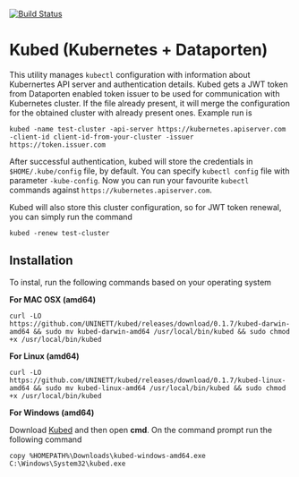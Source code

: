[![Build Status](https://travis-ci.org/UNINETT/kubed.png)](https://travis-ci.org/UNINETT/kubed)

# Kubed (Kubernetes + Dataporten)
This utility manages `kubectl` configuration with information about Kubernertes API server and authentication details. Kubed gets a JWT token from Dataporten enabled token issuer to be used for communication with Kubernetes cluster. If the file already present, it will merge the configuration for the obtained cluster with already present ones. Example run is

```
kubed -name test-cluster -api-server https://kubernetes.apiserver.com -client-id client-id-from-your-cluster -issuer https://token.issuer.com
```

After successful authentication, kubed will store the credentials in `$HOME/.kube/config` file, by default. You can specify `kubectl config` file with parameter `-kube-config`. Now you can run your favourite `kubectl` commands against `https://kubernetes.apiserver.com`.

Kubed will also store this cluster configuration, so for JWT token renewal, you can simply run the command
```
kubed -renew test-cluster
```

## Installation
To instal, run the following commands based on your operating system

**For MAC OSX (amd64)**
```
curl -LO https://github.com/UNINETT/kubed/releases/download/0.1.7/kubed-darwin-amd64 && sudo mv kubed-darwin-amd64 /usr/local/bin/kubed && sudo chmod +x /usr/local/bin/kubed
```

**For Linux (amd64)**
```
curl -LO https://github.com/UNINETT/kubed/releases/download/0.1.7/kubed-linux-amd64 && sudo mv kubed-linux-amd64 /usr/local/bin/kubed && sudo chmod +x /usr/local/bin/kubed
```

**For Windows (amd64)**

Download <a href="https://github.com/UNINETT/kubed/releases/download/0.1.7/kubed-windows-amd64.exe" target="_blank">Kubed</a> and then open <b>cmd</b>. On the command prompt run the following command
```
copy %HOMEPATH%\Downloads\kubed-windows-amd64.exe C:\Windows\System32\kubed.exe
```
